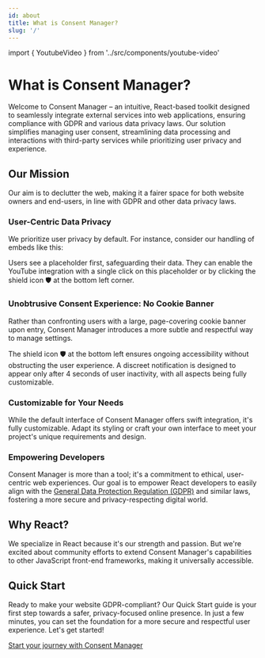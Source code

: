 ```yaml
---
id: about
title: What is Consent Manager?
slug: '/'
---
```


import { YoutubeVideo } from '../src/components/youtube-video'

# What is Consent Manager?

Welcome to Consent Manager – an intuitive, React-based toolkit designed to seamlessly integrate external services into web applications, ensuring compliance with GDPR and various data privacy laws. Our solution simplifies managing user consent, streamlining data processing and interactions with third-party services while prioritizing user privacy and experience.

## Our Mission

Our aim is to declutter the web, making it a fairer space for both website owners and end-users, in line with GDPR and other data privacy laws.

### User-Centric Data Privacy

We prioritize user privacy by default. For instance, consider our handling of embeds like this:

<YoutubeVideo id="OFRjZtYs3wY" />

Users see a placeholder first, safeguarding their data. They can enable the YouTube integration with a single click on this placeholder or by clicking the shield icon 🛡️ at the bottom left corner.

### Unobtrusive Consent Experience: No Cookie Banner

Rather than confronting users with a large, page-covering cookie banner upon entry, Consent Manager introduces a more subtle and respectful way to manage settings.

The shield icon 🛡️ at the bottom left ensures ongoing accessibility without obstructing the user experience. A discreet notification is designed to appear only after 4 seconds of user inactivity, with all aspects being fully customizable.

### Customizable for Your Needs

While the default interface of Consent Manager offers swift integration, it's fully customizable. Adapt its styling or craft your own interface to meet your project's unique requirements and design.

### Empowering Developers

Consent Manager is more than a tool; it's a commitment to ethical, user-centric web experiences. Our goal is to empower React developers to easily align with the [General Data Protection Regulation (GDPR)](https://en.wikipedia.org/wiki/General_Data_Protection_Regulation) and similar laws, fostering a more secure and privacy-respecting digital world.

## Why React?

We specialize in React because it's our strength and passion. But we're excited about community efforts to extend Consent Manager's capabilities to other JavaScript front-end frameworks, making it universally accessible.

## Quick Start

Ready to make your website GDPR-compliant? Our Quick Start guide is your first step towards a safer, privacy-focused online presence. In just a few minutes, you can set the foundation for a more secure and respectful user experience. Let's get started!

[Start your journey with Consent Manager](./quick-start.md)
